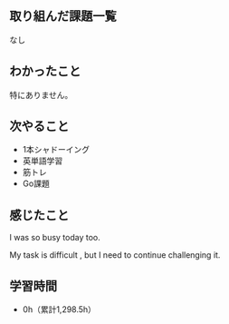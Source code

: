 ## 取り組んだ課題一覧
なし
## わかったこと
特にありません。
## 次やること
- 1本シャドーイング
- 英単語学習
- 筋トレ
- Go課題
## 感じたこと
I was so busy today too.

My task is difficult , but I need to continue challenging it.

## 学習時間
- 0h（累計1,298.5h）